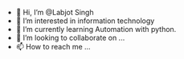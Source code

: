 - 👋 Hi, I’m @Labjot Singh
- 👀 I’m interested in information technology
- 🌱 I’m currently learning Automation with python.
- 💞️ I’m looking to collaborate on ...
- 📫 How to reach me ...

<!---
LovejotSandhu/LovejotSandhu is a ✨ special ✨ repository because its `README.md` (this file) appears on your GitHub profile.
You can click the Preview link to take a look at your changes.
--->
